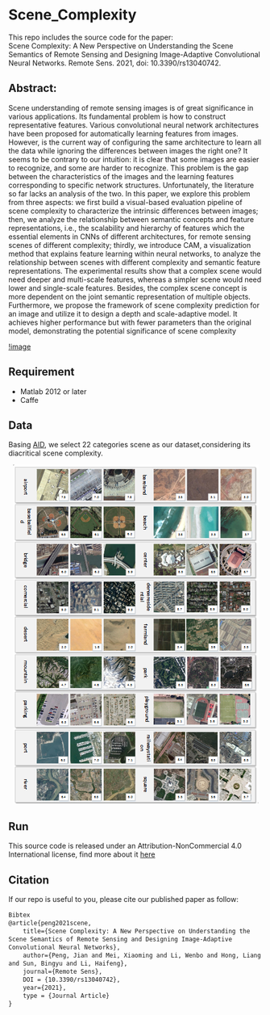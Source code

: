 # Scene_Complexity
This repo includes the source code for the paper:  
Scene Complexity: A New Perspective on Understanding the Scene Semantics of Remote Sensing and Designing Image-Adaptive Convolutional Neural Networks. Remote Sens. 2021, doi: 10.3390/rs13040742.

## Abstract:
Scene understanding of remote sensing images is of great significance in various applications. Its fundamental problem is how to construct representative features. Various convolutional neural network architectures have been proposed for automatically learning features from images. However, is the current way of configuring the same architecture to learn all the data while ignoring the differences between images the right one? It seems to be contrary to our intuition: it is clear that some images are easier to recognize, and some are harder to recognize. This problem is the gap between the characteristics of the images and the learning features corresponding to specific network structures. Unfortunately, the literature so far lacks an analysis of the two. In this paper, we explore this problem from three aspects: we first build a visual-based evaluation pipeline of scene complexity to characterize the intrinsic differences between images; then, we analyze the relationship between semantic concepts and feature representations, i.e., the scalability and hierarchy of features which the essential elements in CNNs of different architectures, for remote sensing scenes of different
complexity; thirdly, we introduce CAM, a visualization method that explains feature learning within neural networks, to analyze the relationship between scenes with different complexity and semantic feature representations. The experimental results show that a complex scene would need deeper and multi-scale features, whereas a simpler scene would need lower and single-scale features. Besides, the complex scene concept is more dependent on the joint semantic representation of multiple objects. Furthermore, we propose the framework of scene complexity prediction for an image and utilize it to design a depth and scale-adaptive model. It achieves higher performance but with fewer parameters than the original model, demonstrating the potential significance of scene complexity

[!image](https://github.com/GeoX-Lab/Scene_Complexity/blob/main/CAM_master/GA.png)

## Requirement

* Matlab 2012 or later 
* Caffe     

## Data
Basing [AID](www.lmars.whu.edu.cn/xia/AID-project.html), we select 22 categories scene as our dataset,considering its diacritical scene complexity.
                       <div align=center><img src="https://github.com/wzx918/images/blob/master/%E6%8D%95%E8%8E%B71.PNG"/></div>
                       
## Run
This source code is released under an Attribution-NonCommercial 4.0 International license, find more about it [here](https://github.com/GeoX-Lab/ANPyC/blob/main/LICENSE)

## Citation
If our repo is useful to you, please cite our published paper as follow:

```
Bibtex
@article{peng2021scene,
    title={Scene Complexity: A New Perspective on Understanding the Scene Semantics of Remote Sensing and Designing Image-Adaptive Convolutional Neural Networks},
    author={Peng, Jian and Mei, Xiaoming and Li, Wenbo and Hong, Liang and Sun, Bingyu and Li, Haifeng},
    journal={Remote Sens},
    DOI = {10.3390/rs13040742},
    year={2021},
    type = {Journal Article}
}
